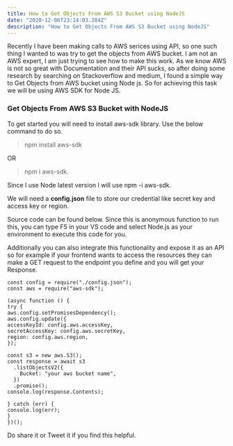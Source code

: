 ```yaml
---
title: How to Get Objects From AWS S3 Bucket using NodeJS
date: "2020-12-06T23:14:03.284Z"
description: "How to Get Objects From AWS S3 Bucket using NodeJS"
---
```


Recently I have been making calls to AWS serices using API, so one such thing I wanted to was try to get the objects from AWS bucket. I am not an AWS expert, I am just trying to see how to make this work. As we know AWS is not so great with Documentation and their API sucks, so after doing some research by searching on Stackoverflow and medium, I found a simple way to Get Objects from AWS bucket using Node js. So for achieving this task we will be using AWS SDK for Node JS.

### Get Objects From AWS S3 Bucket with NodeJS

To get started you will need to install aws-sdk library. Use the below command to do so.

> npm install aws-sdk

OR

> npm i aws-sdk.

Since I use Node latest version I will use npm -i aws-sdk.

We will need a **config.json** file to store our credential like secret key and access key or region.

Source code can be found below. Since this is anonymous function to run this, you can type F5 in your VS code and select Node.js as your environment to execute this code for you.

Additionally you can also integrate this functionality and expose it as an API so for example if your frontend wants to access the resources they can make a GET request to the endpoint you define and you will get your Response.

    const config = require("./config.json");
    const aws = require("aws-sdk");

    (async function () {
    try {
    aws.config.setPromisesDependency();
    aws.config.update({
    accessKeyId: config.aws.accessKey,
    secretAccessKey: config.aws.secretKey,
    region: config.aws.region,
    });

    const s3 = new aws.S3();
    const response = await s3
      .listObjectsV2({
        Bucket: "your aws bucket name",
      })
      .promise();
    console.log(response.Contents);

    } catch (err) {
    console.log(err);
    }
    })();

Do share it or Tweet it if you find this helpful.
